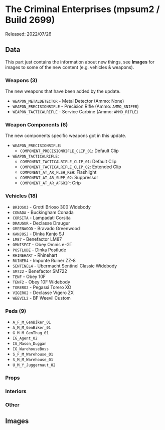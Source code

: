 # The Criminal Enterprises (mpsum2 / Build 2699)

Released: 2022/07/26

## Data

This part just contains the information about new things, see **Images** for images to some of the new content (e.g. vehicles & weapons).

### Weapons (3)

The new weapons that have been added by the update.

- `WEAPON_METALDETECTOR` - Metal Detector (Ammo: None)
- `WEAPON_PRECISIONRIFLE` - Precision Rifle (Ammo: `AMMO_SNIPER`)
- `WEAPON_TACTICALRIFLE` - Service Carbine (Ammo: `AMMO_RIFLE`)

### Weapon Components (6)

The new components specific weapons got in this update.

- `WEAPON_PRECISIONRIFLE`:
  - `COMPONENT_PRECISIONRIFLE_CLIP_01`: Default Clip
- `WEAPON_TACTICALRIFLE`:
  - `COMPONENT_TACTICALRIFLE_CLIP_01`: Default Clip
  - `COMPONENT_TACTICALRIFLE_CLIP_02`: Extended Clip
  - `COMPONENT_AT_AR_FLSH_REH`: Flashlight
  - `COMPONENT_AT_AR_SUPP_02`: Suppressor
  - `COMPONENT_AT_AR_AFGRIP`: Grip

### Vehicles (18)

- `BRIOSO3` - Grotti Brioso 300 Widebody
- `CONADA` - Buckingham Conada
- `CORSITA` - Lampadati Corsita
- `DRAUGUR` - Declasse Draugur
- `GREENWOOD` - Bravado Greenwood
- `KANJOSJ` - Dinka Kanjo SJ
- `LM87` - Benefactor LM87
- `OMNISEGT` - Obey Omnis e-GT
- `POSTLUDE` - Dinka Postlude
- `RHINEHART` - Rhinehart
- `RUINER4` - Imponte Ruiner ZZ-8
- `SENTINEL4` - Ubermacht Sentinel Classic Widebody
- `SM722` - Benefactor SM722
- `TENF` - Obey 10F
- `TENF2` - Obey 10F Widebody
- `TORERO2` - Pegassi Torero XO
- `VIGERO2` - Declasse Vigero ZX
- `WEEVIL2` - BF Weevil Custom

### Peds (9)

- `A_F_M_GenBiker_01`
- `A_M_M_GenBiker_01`
- `G_M_M_GenThug_01`
- `IG_Agent_02`
- `IG_Mason_Duggan`
- `IG_WarehouseBoss`
- `S_F_M_Warehouse_01`
- `S_M_M_Warehouse_01`
- `U_M_Y_Juggernaut_02`

### Props

### Interiors

### Other

## Images
